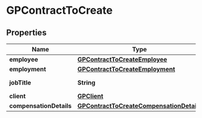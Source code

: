 

# GPContractToCreate


## Properties

| Name | Type | Description | Notes |
|------------ | ------------- | ------------- | -------------|
|**employee** | [**GPContractToCreateEmployee**](GPContractToCreateEmployee.md) |  |  |
|**employment** | [**GPContractToCreateEmployment**](GPContractToCreateEmployment.md) |  |  |
|**jobTitle** | **String** | Employee&#39;s job title. |  |
|**client** | [**GPClient**](GPClient.md) |  |  |
|**compensationDetails** | [**GPContractToCreateCompensationDetails**](GPContractToCreateCompensationDetails.md) |  |  |



